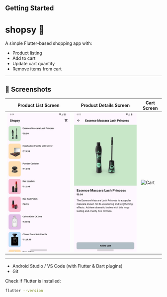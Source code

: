 
## Getting Started

# shopsy 🛒

A simple Flutter-based shopping app with:
- Product listing
- Add to cart
- Update cart quantity
- Remove items from cart

---

## 📸 Screenshots

| Product List Screen | Product Details Screen | Cart Screen |
|---------------------|------------------------|-------------|
| ![Product List](screenshots/product_list_screen.jpg) | ![Product Details](screenshots/product_details_screen.jpg) | ![Cart](screenshots/cart_screen.png) |


---

- Android Studio / VS Code (with Flutter & Dart plugins)
- Git

Check if Flutter is installed:
```bash
flutter --version
